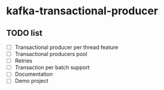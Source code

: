 # kafka-transactional-producer

## TODO list

- [ ] Transactional producer per thread feature
- [ ] Transactional producers pool
- [ ] Retries
- [ ] Transaction per batch support
- [ ] Documentation
- [ ] Demo project